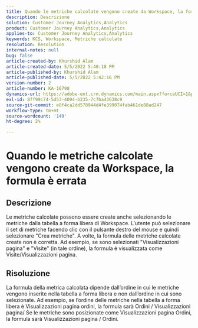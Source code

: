 ```yaml
---
title: Quando le metriche calcolate vengono create da Workspace, la formula è errata
description: Descrizione
solution: Customer Journey Analytics,Analytics
product: Customer Journey Analytics,Analytics
applies-to: Customer Journey Analytics,Analytics
keywords: KCS, Workspace, Metriche calcolate
resolution: Resolution
internal-notes: null
bug: false
article-created-by: Khurshid Alam
article-created-date: 5/5/2022 5:40:18 PM
article-published-by: Khurshid Alam
article-published-date: 5/5/2022 5:42:16 PM
version-number: 2
article-number: KA-16798
dynamics-url: https://adobe-ent.crm.dynamics.com/main.aspx?forceUCI=1&pagetype=entityrecord&etn=knowledgearticle&id=3498176d-9acc-ec11-a7b5-6045bd00dbbc
exl-id: 8ff99c74-5d53-4094-b235-7c7ba43638c9
source-git-commit: e8f4ca2dd578944d4fe399074fab461de88ad247
workflow-type: tm+mt
source-wordcount: '149'
ht-degree: 2%

---
```


# Quando le metriche calcolate vengono create da Workspace, la formula è errata

## Descrizione


Le metriche calcolate possono essere create anche selezionando le metriche dalla tabella a forma libera di Workspace. L&#39;utente può selezionare il set di metriche facendo clic con il pulsante destro del mouse e quindi selezionare &quot;Crea metriche&quot;. A volte, la formula delle metriche calcolate create non è corretta. Ad esempio, se sono selezionati &quot;Visualizzazioni pagina&quot; e &quot;Visite&quot; (in tale ordine), la formula è visualizzata come Visite/Visualizzazioni pagina.


## Risoluzione


La formula della metrica calcolata dipende dall’ordine in cui le metriche vengono inserite nella tabella a forma libera e non dall’ordine in cui sono selezionate. Ad esempio, se l’ordine delle metriche nella tabella a forma libera è Visualizzazioni pagina ordini, la formula sarà Ordini / Visualizzazioni pagina/ Se le metriche sono posizionate come Visualizzazioni pagina Ordini, la formula sarà Visualizzazioni pagina / Ordini.
